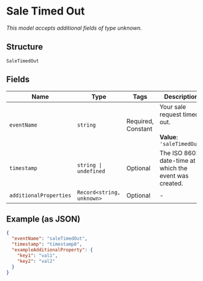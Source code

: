 
# Sale Timed Out

*This model accepts additional fields of type unknown.*

## Structure

`SaleTimedOut`

## Fields

| Name | Type | Tags | Description |
|  --- | --- | --- | --- |
| `eventName` | `string` | Required, Constant | Your sale request timed out.<br><br>**Value**: `'saleTimedOut'` |
| `timestamp` | `string \| undefined` | Optional | The ISO 8601 date-time at which the event was created. |
| `additionalProperties` | `Record<string, unknown>` | Optional | - |

## Example (as JSON)

```json
{
  "eventName": "saleTimedOut",
  "timestamp": "timestamp8",
  "exampleAdditionalProperty": {
    "key1": "val1",
    "key2": "val2"
  }
}
```

